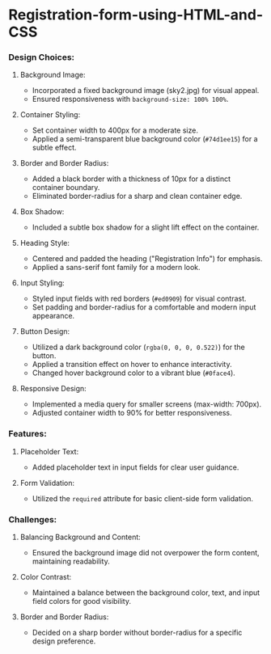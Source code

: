 # Registration-form-using-HTML-and-CSS
### Design Choices:

1. Background Image:
   - Incorporated a fixed background image (sky2.jpg) for visual appeal.
   - Ensured responsiveness with `background-size: 100% 100%`.

2. Container Styling:
   - Set container width to 400px for a moderate size.
   - Applied a semi-transparent blue background color (`#74d1ee15`) for a subtle effect.

3. Border and Border Radius:
   - Added a black border with a thickness of 10px for a distinct container boundary.
   - Eliminated border-radius for a sharp and clean container edge.

4. Box Shadow:
   - Included a subtle box shadow for a slight lift effect on the container.

5. Heading Style:
   - Centered and padded the heading ("Registration Info") for emphasis.
   - Applied a sans-serif font family for a modern look.

6. Input Styling:
   - Styled input fields with red borders (`#ed0909`) for visual contrast.
   - Set padding and border-radius for a comfortable and modern input appearance.

7. Button Design:
   - Utilized a dark background color (`rgba(0, 0, 0, 0.522)`) for the button.
   - Applied a transition effect on hover to enhance interactivity.
   - Changed hover background color to a vibrant blue (`#0face4`).

8. Responsive Design:
   - Implemented a media query for smaller screens (max-width: 700px).
   - Adjusted container width to 90% for better responsiveness.

### Features:

1. Placeholder Text:
   - Added placeholder text in input fields for clear user guidance.

2. Form Validation:
   - Utilized the `required` attribute for basic client-side form validation.

### Challenges:

1. Balancing Background and Content:
   - Ensured the background image did not overpower the form content, maintaining readability.

2. Color Contrast:
   - Maintained a balance between the background color, text, and input field colors for good visibility.

3. Border and Border Radius:
   - Decided on a sharp border without border-radius for a specific design preference.






